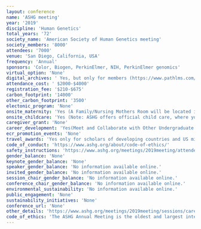 ```yaml
---
layout: conference 
name: 'ASHG meeting'
year: '2019'
discipline: 'Human Genetics'
total_years: '72'
society_name: 'American Society of Human Genetics meeting'
society_members: '8000'
attendees: '7000'
venue: 'San Diego, California, USA'
frequency: 'Annual'
sponsors: 'Color, Biogen, PerkinElmer, NIH, PerkinElmer genomics'
virtual_option: 'None'
digital_archives: ' Yes, but only for members (https://www.pathlms.com/ashg/events/1705), Plus few sneak peaks (https://www.youtube.com/playlist?list=PL9CZabk3nD4GVUcxdevarbrWxgSkIzk5p)'
attendance_cost: ' $2000-$4000'
registration_fee: '$210-$675'
carbon_footprint: '14000'
other_carbon_footprint: '3500'
electonic_program: 'None'
onsite_maternity: 'Yes (A Family/Nursing Mothers Room will be located in the convention center to give parents and children a place to relax during the meeting. The room will be equipped with comfortable furniture and separate private areas for nursing mothers. Attendees may not use this room for babysitting purposes.)'
onsite_childcare: 'Yes (Note: ASHG offers official child care, where you can pay for babysitting services and activities, as well as a quiet family room at the convention center with private areas for nursing mothers. ASHG encourages families to travel to Houston and enjoy the many family-oriented activities the city has to offer. In partnership with KiddieCorp, ASHG will provide formal child care at the convention center, for which advance registration is required. For the safety and security of your child(ren), ASHG has the right to refuse care to any child based on space availability as well as to any child unable to adapt to group situations, or to any child whose presence or behavior may disrupt the program or endanger the health or safety of other children. Note: Meals are not included. Parents can order lunch in advance; an order form will be sent to all parents. Additionally, staff will not administer medication (including sunscreen), and any child who is ill will not be admitted to the center.)'
caregiver_grant: 'None'
career_development: 'Yes(Meet and Collaborate with Other Undergraduate Educators, Find New Jobs and Post on the Online Career Center, Get Your CV Reviewed, Attend the First-Ever Career Fair, Career Center at ASHG Central, Trainee Events such as (1. Mentoring and Networking  2. Scientific Skill-Building  3. Career/Professional Development  4. ASHG Diversity Breakfast)'
ecr_promotion_events: 'None'
travel_awards: 'Yes only for scholars of developing countries and US minorities (diversity travel award): 1. ASHG Developing Country Awards. ASHG, in partnership with PerkinElmer Genomics, is providing up to 12 scholarship awards ($3,000 each) for individuals living in countries categorized by the World Bank as having low-income or lower-middle-income economies (see the list of eligible countries). Developing Country Awards are to help defray the costs of airfare, hotel, meals and registration for the ASHG 2019 Annual Meeting. To be considered for the award, you must submit an abstract by the June 6 deadline and must attend the meeting. Funds will be distributed at the meeting. Qualifying authors will also be required to submit a CV/Resume. In 2019, ASHG has also partnered with NHGRI and H3Africa to add up to 25 additional awards to individuals living in countries in Africa categorized by the World Bank as having low-income or lower-middle-income economies, with priority given to trainees and early- to mid-career investigators. Awardees will receive up to $3,000 in travel support arranged through the H3Africa program.  2. Human Genetics Scholars Initiative, ASHG, in partnership with the National Human Genome Research Institute (NHGRI), Color, and Biogen, launched the Human Genetics Scholars Initiative in April 2019 to help advance diversity and inclusion in the field. To be considered for the award. Over the course of this two-year, intensive program, each scholar will receive: Complimentary ASHG membership for two years, Complimentary registration, travel, and hotel accommodation for two ASHG Annual Meetings A dedicated mentor for the two-year period, and support in identifying and building other potential mentor relationships, such as peer and subject-matter mentors: $1,000 annually in enrichment funds for qualified career development of their choosing. '
code_of_conduct: 'https://www.ashg.org/about/code-of-ethics/'
safety_instructions: 'https://www.ashg.org/meetings/2019meeting/attendees/meeting-policies/'
gender_balance: 'None'
keynote_gender_balance: 'None'
speaker_gender_balance: 'No information available online.'
invited_gender_balance: 'No information available online.'
session_chair_gender_balance: 'No information available online.'
conference_chair_gender_balance: 'No information available online.'
environmental_sustainability: 'No information available online.'
public_engagement: 'None'
sustainability_initiatives: 'None'
conference_url: 'None'
other_details: 'https://www.ashg.org/meetings/2019meeting/sessions/career/'
code_of_ethics: 'The ASHG Annual Meeting is the oldest and largest international human genetics conference worldwide. It is held each fall in a major U.S. or Canadian city.'
---
```

